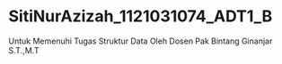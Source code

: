 # SitiNurAzizah_1121031074_ADT1_B
Untuk Memenuhi Tugas Struktur Data Oleh Dosen Pak Bintang Ginanjar S.T.,M.T
